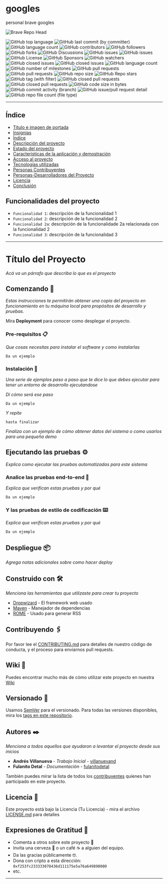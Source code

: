 # googles
personal brave googles

![Brave Repo Head](https://treebes.com/wp-content/uploads/2019/07/1_7xgvLnTeChZ4aAzMrP79DQ.jpeg)

![GitHub top language](https://img.shields.io/github/languages/top/4rnald0/googles)
![GitHub last commit (by committer)](https://img.shields.io/github/last-commit/4rnald0/googles)
![GitHub language count](https://img.shields.io/github/languages/count/4rnald0/googles)
![GitHub contributors](https://img.shields.io/github/contributors/4rnald0/googles)
![GitHub followers](https://img.shields.io/github/followers/4rnald0)
![GitHub forks](https://img.shields.io/github/forks/4rnald0/googles)
![GitHub Discussions](https://img.shields.io/github/discussions/4rnald0/googles)
![GitHub issues](https://img.shields.io/github/issues/4rnald0/googles)
![GitHub issues](https://img.shields.io/github/issues-raw/4rnald0/googles)
![GitHub License](https://img.shields.io/github/license/4rnald0/googles)
![GitHub Sponsors](https://img.shields.io/github/sponsors/4rnald0)
![GitHub watchers](https://img.shields.io/github/watchers/4rnald0/googles)
![GitHub closed issues](https://img.shields.io/github/issues-closed/4rnald0/googles)
![GitHub closed issues](https://img.shields.io/github/issues-closed-raw/4rnald0/googles)
![GitHub language count](https://img.shields.io/github/languages/count/4rnald0/googles)
![GitHub number of milestones](https://img.shields.io/github/milestones/all/4rnald0/googles)
![GitHub pull requests](https://img.shields.io/github/issues-pr/4rnald0/googles)
![GitHub pull requests](https://img.shields.io/github/issues-pr-raw/4rnald0/googles)
![GitHub repo size](https://img.shields.io/github/repo-size/4rnald0/googles)
![GitHub Repo stars](https://img.shields.io/github/stars/4rnald0/googles)
![GitHub tag (with filter)](https://img.shields.io/github/v/tag/4rnald0/googles)
![GitHub closed pull requests](https://img.shields.io/github/issues-pr-closed/4rnald0/googles)
![GitHub closed pull requests](https://img.shields.io/github/issues-pr-closed-raw/4rnald0/googles)
![GitHub code size in bytes](https://img.shields.io/github/languages/code-size/4rnald0/googles)
![GitHub commit activity (branch)](https://img.shields.io/github/commit-activity/t/4rnald0/googles)
![GitHub issue/pull request detail](https://img.shields.io/github/pulls/detail/state/4rnald0/googles/1)
![GitHub repo file count (file type)](https://img.shields.io/github/directory-file-count/4rnald0/googles)

---

## Índice

* [Título e imagen de portada](#Título-e-imagen-de-portada)
* [Insignias](#insignias)
* [Índice](#índice)
* [Descripción del proyecto](#descripción-del-proyecto)
* [Estado del proyecto](#Estado-del-proyecto)
* [Características de la aplicación y demostración](#Características-de-la-aplicación-y-demostración)
* [Acceso al proyecto](#acceso-proyecto)
* [Tecnologías utilizadas](#tecnologías-utilizadas)
* [Personas Contribuyentes](#personas-contribuyentes)
* [Personas-Desarrolladores del Proyecto](#personas-desarrolladores)
* [Licencia](#licencia)
* [Conclusión](#conclusión)

## Funcionalidades del proyecto

- `Funcionalidad 1`: descripción de la funcionalidad 1
- `Funcionalidad 2`: descripción de la funcionalidad 2
- `Funcionalidad 2a`: descripción de la funcionalidade 2a relacionada con la funcionalidad 2
- `Funcionalidad 3`: descripción de la funcionalidad 3

---

# Título del Proyecto

_Acá va un párrafo que describa lo que es el proyecto_

## Comenzando 🚀

_Estas instrucciones te permitirán obtener una copia del proyecto en funcionamiento en tu máquina local para propósitos de desarrollo y pruebas._

Mira **Deployment** para conocer como desplegar el proyecto.


### Pre-requisitos 📋

_Que cosas necesitas para instalar el software y como instalarlas_

```
Da un ejemplo
```

### Instalación 🔧

_Una serie de ejemplos paso a paso que te dice lo que debes ejecutar para tener un entorno de desarrollo ejecutandose_

_Dí cómo será ese paso_

```
Da un ejemplo
```

_Y repite_

```
hasta finalizar
```

_Finaliza con un ejemplo de cómo obtener datos del sistema o como usarlos para una pequeña demo_

## Ejecutando las pruebas ⚙️

_Explica como ejecutar las pruebas automatizadas para este sistema_

### Analice las pruebas end-to-end 🔩

_Explica que verifican estas pruebas y por qué_

```
Da un ejemplo
```

### Y las pruebas de estilo de codificación ⌨️

_Explica que verifican estas pruebas y por qué_

```
Da un ejemplo
```

## Despliegue 📦

_Agrega notas adicionales sobre como hacer deploy_

## Construido con 🛠️

_Menciona las herramientas que utilizaste para crear tu proyecto_

* [Dropwizard](http://www.dropwizard.io/1.0.2/docs/) - El framework web usado
* [Maven](https://maven.apache.org/) - Manejador de dependencias
* [ROME](https://rometools.github.io/rome/) - Usado para generar RSS

## Contribuyendo 🖇️

Por favor lee el [CONTRIBUTING.md](https://gist.github.com/villanuevand/xxxxxx) para detalles de nuestro código de conducta, y el proceso para enviarnos pull requests.

## Wiki 📖

Puedes encontrar mucho más de cómo utilizar este proyecto en nuestra [Wiki](https://github.com/tu/proyecto/wiki)

## Versionado 📌

Usamos [SemVer](http://semver.org/) para el versionado. Para todas las versiones disponibles, mira los [tags en este repositorio](https://github.com/tu/proyecto/tags).

## Autores ✒️

_Menciona a todos aquellos que ayudaron a levantar el proyecto desde sus inicios_

* **Andrés Villanueva** - *Trabajo Inicial* - [villanuevand](https://github.com/villanuevand)
* **Fulanito Detal** - *Documentación* - [fulanitodetal](#fulanito-de-tal)

También puedes mirar la lista de todos los [contribuyentes](https://github.com/your/project/contributors) quíenes han participado en este proyecto. 

## Licencia 📄

Este proyecto está bajo la Licencia (Tu Licencia) - mira el archivo [LICENSE.md](LICENSE.md) para detalles

## Expresiones de Gratitud 🎁

* Comenta a otros sobre este proyecto 📢
* Invita una cerveza 🍺 o un café ☕ a alguien del equipo. 
* Da las gracias públicamente 🤓.
* Dona con cripto a esta dirección: `0xf253fc233333078436d111175e5a76a649890000`
* etc.

---